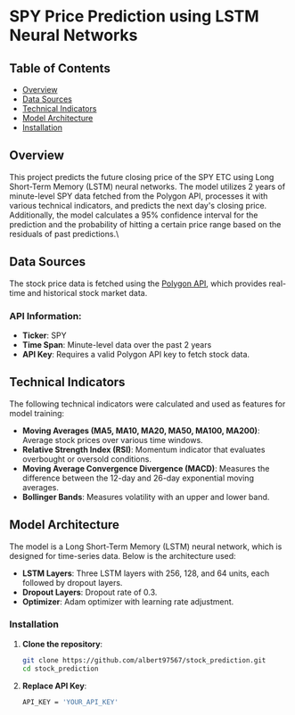 # SPY Price Prediction using LSTM Neural Networks

## Table of Contents
- [Overview](#overview)
- [Data Sources](#data-sources)
- [Technical Indicators](#technical-indicators)
- [Model Architecture](#model-architecture)
- [Installation](#installation)

## Overview

This project predicts the future closing price of the SPY ETC using Long Short-Term Memory (LSTM) neural networks. The model utilizes 2 years of minute-level SPY data fetched from the Polygon API, processes it with various technical indicators, and predicts the next day's closing price. Additionally, the model calculates a 95% confidence interval for the prediction and the probability of hitting a certain price range based on the residuals of past predictions.\

## Data Sources
The stock price data is fetched using the [Polygon API](https://polygon.io/), which provides real-time and historical stock market data.

### API Information:
- **Ticker**: SPY
- **Time Span**: Minute-level data over the past 2 years
- **API Key**: Requires a valid Polygon API key to fetch stock data.

## Technical Indicators

The following technical indicators were calculated and used as features for model training:

- **Moving Averages (MA5, MA10, MA20, MA50, MA100, MA200)**: Average stock prices over various time windows.
- **Relative Strength Index (RSI)**: Momentum indicator that evaluates overbought or oversold conditions.
- **Moving Average Convergence Divergence (MACD)**: Measures the difference between the 12-day and 26-day exponential moving averages.
- **Bollinger Bands**: Measures volatility with an upper and lower band.

## Model Architecture

The model is a Long Short-Term Memory (LSTM) neural network, which is designed for time-series data. Below is the architecture used:

- **LSTM Layers**: Three LSTM layers with 256, 128, and 64 units, each followed by dropout layers.
- **Dropout Layers**: Dropout rate of 0.3.
- **Optimizer**: Adam optimizer with learning rate adjustment.

### Installation

1. **Clone the repository**:

   ```bash
   git clone https://github.com/albert97567/stock_prediction.git
   cd stock_prediction
   ```
2. **Replace API Key**:
   ```bash
   API_KEY = 'YOUR_API_KEY'
   ```

  
